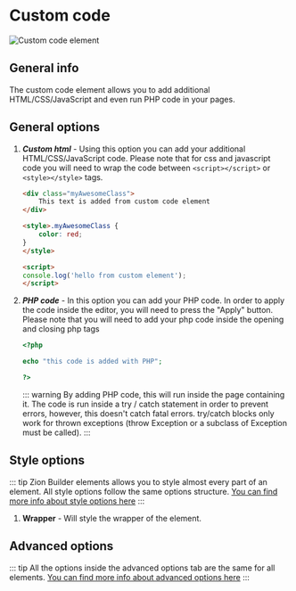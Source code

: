 # Custom code

![Custom code element](/assets/images/elements/custom-code.png)

## General info

The custom code element allows you to add additional HTML/CSS/JavaScript and even run PHP code in your pages.

## General options

1. ***Custom html*** - Using this option you can add your additional HTML/CSS/JavaScript code. Please note that for css and javascript code you will need to wrap the code between ```<script></script>``` or ```<style></style>``` tags.

    ```html
    <div class="myAwesomeClass">
        This text is added from custom code element
    </div>

    <style>.myAwesomeClass {
        color: red;
    }
    </style>

    <script>
    console.log('hello from custom element');
    </script>
    ```

2. ***PHP code*** - In this option you can add your PHP code. In order to apply the code inside the editor, you will need to press the "Apply" button. Please note that you will need to add your php code inside the opening and closing php tags

    ```php
    <?php

    echo "this code is added with PHP";

    ?>
    ```

    ::: warning
    By adding PHP code, this will run inside the page containing it. The code is run inside a try / catch statement in order to prevent errors, however, this doesn't catch fatal errors. try/catch blocks only work for thrown exceptions (throw Exception or a subclass of Exception must be called).
    :::

## Style options

::: tip
Zion Builder elements allows you to style almost every part of an element. All style options follow the same options structure. [You can find more info about style options here](/features/element-styles)
:::

1. **Wrapper** - Will style the wrapper of the element.

## Advanced options

::: tip
All the options inside the advanced options tab are the same for all elements. [You can find more info about advanced options here](/features/advanced-options)
:::
